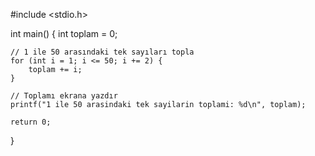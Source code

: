 #include <stdio.h>

int main() {
    int toplam = 0;

    // 1 ile 50 arasındaki tek sayıları topla
    for (int i = 1; i <= 50; i += 2) {
        toplam += i;
    }

    // Toplamı ekrana yazdır
    printf("1 ile 50 arasindaki tek sayilarin toplami: %d\n", toplam);

    return 0;
}
